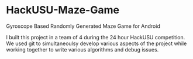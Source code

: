 # HackUSU-Maze-Game
Gyroscope Based Randomly Generated Maze Game for Android

I built this project in a team of 4 during the 24 hour HackUSU competition. We used git to simultaneoulsy develop various aspects of the project while working together to write various algorithms and debug issues.
